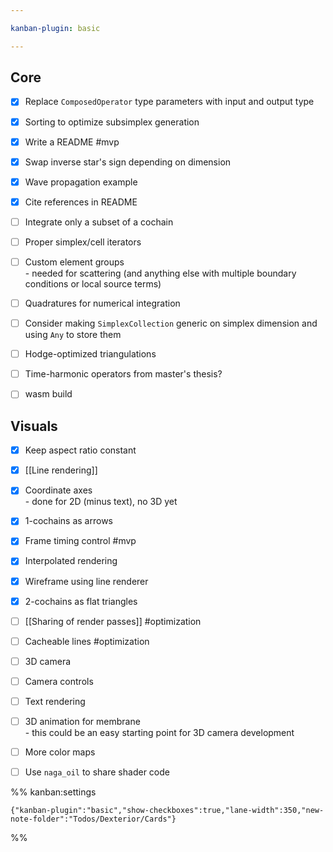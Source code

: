 ```yaml
---

kanban-plugin: basic

---
```


## Core

- [x] Replace `ComposedOperator` type parameters with input and output type
- [x] Sorting to optimize subsimplex generation
- [x] Write a README #mvp
- [x] Swap inverse star's sign depending on dimension
- [x] Wave propagation example
- [x] Cite references in README
- [ ] Integrate only a subset of a cochain
- [ ] Proper simplex/cell iterators
- [ ] Custom element groups<br>- needed for scattering (and anything else with multiple boundary conditions or local source terms)
- [ ] Quadratures for numerical integration
- [ ] Consider making `SimplexCollection` generic on simplex dimension and using `Any` to store them
- [ ] Hodge-optimized triangulations
- [ ] Time-harmonic operators from master's thesis?
- [ ] wasm build


## Visuals

- [x] Keep aspect ratio constant
- [x] [[Line rendering]]
- [x] Coordinate axes<br>- done for 2D (minus text), no 3D yet
- [x] 1-cochains as arrows
- [x] Frame timing control #mvp
- [x] Interpolated rendering
- [x] Wireframe using line renderer
- [x] 2-cochains as flat triangles
- [ ] [[Sharing of render passes]] #optimization
- [ ] Cacheable lines #optimization
- [ ] 3D camera
- [ ] Camera controls
- [ ] Text rendering
- [ ] 3D animation for membrane<br>- this could be an easy starting point for 3D camera development
- [ ] More color maps
- [ ] Use `naga_oil` to share shader code




%% kanban:settings
```
{"kanban-plugin":"basic","show-checkboxes":true,"lane-width":350,"new-note-folder":"Todos/Dexterior/Cards"}
```
%%